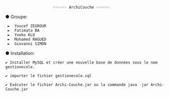 						 ☞☞☞☞☞☞ ArchiCouche ☜☜☜☜☜☜


 ● Groupe:
  
 	 ►  Youcef ZEGROUR
 	 ►  Fatimata BA
 	 ►  Yoeko KLU
 	 ►  Mohamed RAGUED
 	 ►  Giovanni SIMON
  
 ● Installation:
	
 	✔ Installer MySQL et créer une nouvelle base de données sous le nom gestionecole.
 
 	✔ importer le fichier gestionecole.sql 
 
 	✔ Exécuter le fichier Archi-Couche.jar ou la commande java -jar Archi-Couche.jar

